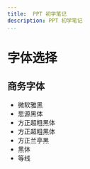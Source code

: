 ```yaml
---
title:  PPT 初学笔记
description: PPT 初学笔记
...
```




# 字体选择
## 商务字体
* 微软雅黑
* 思源黑体
* 方正超粗黑体
* 方正超粗黑体
* 方正兰亭黑
* 黑体
* 等线




